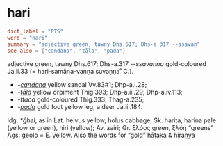 # hari

``` toml
dict_label = "PTS"
word = "hari"
summary = "adjective green, tawny Dhs.617; Dhs-a.317 --ssavaṇ"
see_also = ["candana", "tāla", "pada"]
```

adjective green, tawny Dhs.617; Dhs\-a.317 *\-\-ssavaṇṇa* gold\-coloured Ja.ii.33 (= hari\-samāna\-vaṇṇa suvaṇṇa˚ C.).

* *\-[candana](candana.md)* yellow sandal Vv.83#1; Dhp\-a.i.28;
* *\-[tāla](tāla.md)* yellow orpiment Thig.393; Dhp\-a.iii.29; Dhp\-a.iv.113;
* *\-ttaca* gold\-coloured Thig.333; Thag\-a.235;
* *\-[pada](pada.md)* gold foot yellow leg, a deer Ja.iii.184.

Idg. *\*ĝhel*, as in Lat. helvus yellow, holus cabbage; Sk. harita, hariṇa pale (yellow or green), hiri (yellow); Av. ƶairi; Gr. ξλόος green, ξλόη “greens” Ags. geolo = E. yellow. Also the words for “gold” hāṭaka & hiraṇya


